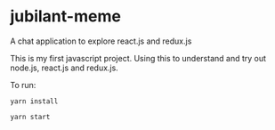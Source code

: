 # jubilant-meme
A chat application to explore react.js and redux.js

This is my first javascript project. Using this to understand and try out node.js, react.js and redux.js.

To run:

```yarn install```

```yarn start```
